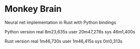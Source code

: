 # Monkey Brain

Neural net implementation in Rust with Python bindings

Python version
real    8m23,635s
user    20m47,278s
sys     46m1,400s

Rust version
real    1m46,730s
user    1m46,415s
sys     0m0,313s